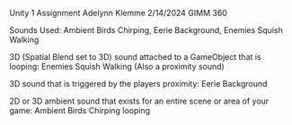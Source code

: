 Unity 1 Assignment
Adelynn Klemme
2/14/2024
GIMM 360

Sounds Used: Ambient Birds Chirping, Eerie Background, Enemies Squish Walking

3D (Spatial Blend set to 3D) sound attached to a GameObject that is looping: Enemies Squish Walking (Also a proximity sound)

3D sound that is triggered by the players proximity: Eerie Background

2D or 3D ambient sound that exists for an entire scene or area of your game: Ambient Birds Chirping looping
